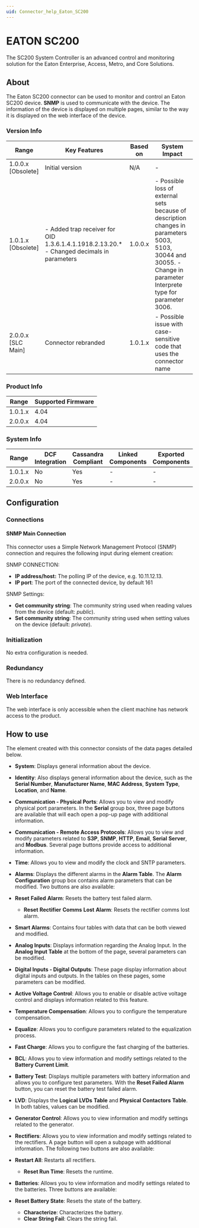 ```yaml
---
uid: Connector_help_Eaton_SC200
---
```


# EATON SC200

The SC200 System Controller is an advanced control and monitoring solution for the Eaton Enterprise, Access, Metro, and Core Solutions.

## About

The Eaton SC200 connector can be used to monitor and control an Eaton SC200 device. **SNMP** is used to communicate with the device. The information of the device is displayed on multiple pages, similar to the way it is displayed on the web interface of the device.

### Version Info

| **Range**            | **Key Features**                                                                            | **Based on** | **System Impact**                                                                                                                                                     |
|----------------------|---------------------------------------------------------------------------------------------|--------------|-----------------------------------------------------------------------------------------------------------------------------------------------------------------------|
| 1.0.0.x \[Obsolete\] | Initial version                                                                             | N/A          | \-                                                                                                                                                                    |
| 1.0.1.x \[Obsolete\] | \- Added trap receiver for OID 1.3.6.1.4.1.1918.2.13.20.\* - Changed decimals in parameters | 1.0.0.x      | \- Possible loss of external sets because of description changes in parameters 5003, 5103, 30044 and 30055. - Change in parameter Interprete type for parameter 3006. |
| 2.0.0.x \[SLC Main\] | Connector rebranded                                                                         | 1.0.1.x      | \- Possible issue with case-sensitive code that uses the connector name                                                                                               |

### Product Info

| **Range** | **Supported Firmware** |
|-----------|------------------------|
| 1.0.1.x   | 4.04                   |
| 2.0.0.x   | 4.04                   |

### System Info

| **Range** | **DCF Integration** | **Cassandra Compliant** | **Linked Components** | **Exported Components** |
|-----------|---------------------|-------------------------|-----------------------|-------------------------|
| 1.0.1.x   | No                  | Yes                     | \-                    | \-                      |
| 2.0.0.x   | No                  | Yes                     | \-                    | \-                      |

## Configuration

### Connections

#### SNMP Main Connection

This connector uses a Simple Network Management Protocol (SNMP) connection and requires the following input during element creation:

SNMP CONNECTION:

- **IP address/host:** The polling IP of the device, e.g. 10.11.12.13.
- **IP port**: The port of the connected device, by default 161

SNMP Settings:

- **Get community string**: The community string used when reading values from the device (default: *public*).
- **Set community string**: The community string used when setting values on the device (default: *private*).

### Initialization

No extra configuration is needed.

### Redundancy

There is no redundancy defined.

### Web Interface

The web interface is only accessible when the client machine has network access to the product.

## How to use

The element created with this connector consists of the data pages detailed below.

- **System**: Displays general information about the device.

- **Identity**: Also displays general information about the device, such as the **Serial Number**, **Manufacturer Name**, **MAC Address**, **System Type**, **Location**, and **Name**.

- **Communication - Physical Ports**: Allows you to view and modify physical port parameters. In the **Serial** group box, three page buttons are available that will each open a pop-up page with additional information.

- **Communication - Remote Access Protocols**: Allows you to view and modify parameters related to **S3P**, **SNMP**, **HTTP**, **Email**, **Serial** **Server**, and **Modbus**. Several page buttons provide access to additional information.

- **Time**: Allows you to view and modify the clock and SNTP parameters.

- **Alarms**: Displays the different alarms in the **Alarm Table**. The **Alarm** **Configuration** group box contains alarm parameters that can be modified. Two buttons are also available:

- **Reset** **Failed** **Alarm**: Resets the battery test failed alarm.
  - **Reset** **Rectifier** **Comms** **Lost** **Alarm**: Resets the rectifier comms lost alarm.

- **Smart Alarms**: Contains four tables with data that can be both viewed and modified.

- **Analog Inputs**: Displays information regarding the Analog Input. In the **Analog Input Table** at the bottom of the page, several parameters can be modified.

- **Digital Inputs - Digital Outputs**: These page display information about digital inputs and outputs. In the tables on these pages, some parameters can be modified.

- **Active Voltage Control**: Allows you to enable or disable active voltage control and displays information related to this feature.

- **Temperature Compensation**: Allows you to configure the temperature compensation.

- **Equalize**: Allows you to configure parameters related to the equalization process.

- **Fast Charge**: Allows you to configure the fast charging of the batteries.

- **BCL**: Allows you to view information and modify settings related to the **Battery Current Limit**.

- **Battery Test**: Displays multiple parameters with battery information and allows you to configure test parameters. With the **Reset Failed Alarm** button, you can reset the battery test failed alarm.

- **LVD**: Displays the **Logical** **LVDs** **Table** and **Physical** **Contactors** **Table**. In both tables, values can be modified.

- **Generator Control**: Allows you to view information and modify settings related to the generator.

- **Rectifiers**: Allows you to view information and modify settings related to the rectifiers. A page button will open a subpage with additional information. The following two buttons are also available:

- **Restart All**: Restarts all rectifiers.
  - **Reset Run Time**: Resets the runtime.

- **Batteries**: Allows you to view information and modify settings related to the batteries. Three buttons are available:

- **Reset Battery State**: Resets the state of the battery.
  - **Characterize**: Characterizes the battery.
  - **Clear String Fail**: Clears the string fail.
